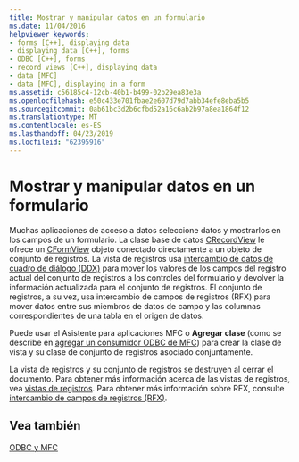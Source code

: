 ```yaml
---
title: Mostrar y manipular datos en un formulario
ms.date: 11/04/2016
helpviewer_keywords:
- forms [C++], displaying data
- displaying data [C++], forms
- ODBC [C++], forms
- record views [C++], displaying data
- data [MFC]
- data [MFC], displaying in a form
ms.assetid: c56185c4-12cb-40b1-b499-02b29ea83e3a
ms.openlocfilehash: e50c433e701fbae2e607d79d7abb34efe8eba5b5
ms.sourcegitcommit: 0ab61bc3d2b6cfbd52a16c6ab2b97a8ea1864f12
ms.translationtype: MT
ms.contentlocale: es-ES
ms.lasthandoff: 04/23/2019
ms.locfileid: "62395916"
---
```

# <a name="displaying-and-manipulating-data-in-a-form"></a>Mostrar y manipular datos en un formulario

Muchas aplicaciones de acceso a datos seleccione datos y mostrarlos en los campos de un formulario. La clase base de datos [CRecordView](../../mfc/reference/crecordview-class.md) le ofrece un [CFormView](../../mfc/reference/cformview-class.md) objeto conectado directamente a un objeto de conjunto de registros. La vista de registros usa [intercambio de datos de cuadro de diálogo (DDX)](../../mfc/dialog-data-exchange-and-validation.md) para mover los valores de los campos del registro actual del conjunto de registros a los controles del formulario y devolver la información actualizada para el conjunto de registros. El conjunto de registros, a su vez, usa intercambio de campos de registros (RFX) para mover datos entre sus miembros de datos de campo y las columnas correspondientes de una tabla en el origen de datos.

Puede usar el Asistente para aplicaciones MFC o **Agregar clase** (como se describe en [agregar un consumidor ODBC de MFC](../../mfc/reference/adding-an-mfc-odbc-consumer.md)) para crear la clase de vista y su clase de conjunto de registros asociado conjuntamente.

La vista de registros y su conjunto de registros se destruyen al cerrar el documento. Para obtener más información acerca de las vistas de registros, vea [vistas de registros](../../data/record-views-mfc-data-access.md). Para obtener más información sobre RFX, consulte [intercambio de campos de registros (RFX)](../../data/odbc/record-field-exchange-rfx.md).

## <a name="see-also"></a>Vea también

[ODBC y MFC](../../data/odbc/odbc-and-mfc.md)